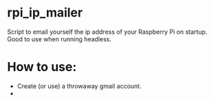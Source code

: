 # rpi_ip_mailer
Script to email yourself the ip address of your Raspberry Pi on startup. Good to use when running headless.

# How to use:
* Create (or use) a throwaway gmail account.
* 
